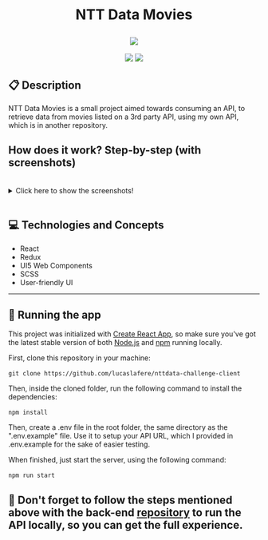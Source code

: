 # <p align = "center"> NTT Data Movies </p>

<p align="center">
   <img src="https://user-images.githubusercontent.com/72531277/178094665-f46c6a55-c821-42a0-bb9c-d5dd5f2d69fa.png"/>
</p>

<p align = "center">
   <img src="https://img.shields.io/badge/author-lucaslafere-4dae71?style=flat-square" />
   <img src="https://img.shields.io/github/languages/count/lucaslafere/nttdata-challenge-client?color=4dae71&style=flat-square" />
</p>

## :clipboard: Description

NTT Data Movies is a small project aimed towards consuming an API, to retrieve data from movies listed on a 3rd party API, using my own API, which is in another repository.

## How does it work? Step-by-step (with screenshots)

<br>
<details>
  <summary>Click here to show the screenshots!</summary>

### This is the default view you get when opening the app:

<br>

## ![default view](/public/default-view.jpeg)

<br>

### After that, simply search a movie in the input field provided, an click the Search button, which will get you some info:

<br>

![desktop search](/public/desktop-search.jpeg)

### You can also use it on mobile, which looks like this:

![mobile search](/public/mobile-search.jpeg)
![mobile body](/public//mobile-search-2.jpeg)

</details>

<br>

## :computer: Technologies and Concepts

- React
- Redux
- UI5 Web Components
- SCSS
- User-friendly UI

---

## 🏁 Running the app

This project was initialized with [Create React App](https://github.com/facebook/create-react-app), so make sure you've got the latest stable version of both [Node.js](https://nodejs.org/en/download/) and [npm](https://www.npmjs.com/) running locally.

First, clone this repository in your machine:

```
git clone https://github.com/lucaslafere/nttdata-challenge-client
```

Then, inside the cloned folder, run the following command to install the dependencies:

```
npm install
```

Then, create a .env file in the root folder, the same directory as the ".env.example" file. Use it to setup your API URL, which I provided in .env.example for the sake of easier testing.

When finished, just start the server, using the following command:

```
npm run start
```

## :stop_sign: Don't forget to follow the steps mentioned above with the back-end [repository](https://github.com/lucaslafere/nttdata-challenge-server) to run the API locally, so you can get the full experience.
